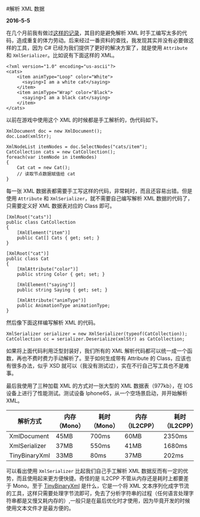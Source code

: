 #解析 XML 数据

**2016-5-5**

在几个月前我有做过[这样的记录](XmlToCodeToDo.html)，其目的是避免解析 XML 时手工编写太多的代码，造成重复的体力劳动。后来经过一番资料的查找，我发现其实并没有必要做这样的工具，因为 C# 已经为我们提供了更好的解决方案了，就是使用 `Attribute` 和 `XmlSerializer`。比如说有下面这样的 XML。

	<?xml version="1.0" encoding="us-ascii"?>
	<cats>
	    <item animType="Loop" color="White">
	      <saying>I am a white cat</saying>
	    </item>
	    <item animType="Wrap" color="Black">
	      <saying>I am a black cat</saying>
	    </item>
	</cats>

以前在游戏中使用这个 XML 的时候都是手工解析的，伪代码如下。

	XmlDocument doc = new XmlDocument();
	doc.Load(xmlStr);
	
	XmlNodeList itemNodes = doc.SelectNodes("cats/item");
	CatCollection cats = new CatCollection();
	foreach(var itemNode in itemNodes)
	{
		Cat cat = new Cat();
		// 读取节点数据赋值给 cat
	}
	
每一张 XML 数据表都需要手工写这样的代码，非常耗时，而且还容易出错。但是使用 `Attribute` 和 `XmlSerializer`，就不需要自己编写解析 XML 数据的代码了，只需要定义好 XML 数据表对应的 Class 即可。

	[XmlRoot("cats")]
	public class CatCollection
	{
		[XmlElement("item")]
		public Cat[] Cats { get; set; }
	}

	[XmlRoot("cat")]
	public class Cat
	{
		[XmlAttribute("color")]
		public string Color { get; set; }
		
		[XmlElement("saying")]
		public string Saying { get; set; }

		[XmlAttribute("animType")]
		public AnimationType animationType;
	}
	
然后像下面这样编写解析 XML 的代码。

	XmlSerializer serializer = new XmlSerializer(typeof(CatCollection));
	CatCollection cc = serializer.Deserialize(xmlStr) as CatCollection;
	
如果将上面代码利用泛型封装好，我们所有的 XML 解析代码都可以统一成一个函数，再也不费时费力手动解析了。至于如何生成带有 Attribute 的 Class，应该也有很多办法，似乎 XSD 就可以（我没有测试过），实在不行自己写工具也不是难事。

最后我使用了三种加载 XML 的方式对一张大型的 XML 数据表（977kb），在 IOS 设备上进行了性能测试。测试设备 Iphone6S，从一个空场景启动，并开始解析 XML。

解析方式 | 内存（Mono） | 耗时（Mono） | 内存（IL2CPP）| 耗时（IL2CPP）
------------ | ------------- | ------------ | ------------ | ------------ 
XmlDocument | 45MB  | 700ms | 60MB | 2350ms
XmlSerializer | 37MB  | 550ms | 41MB | 1680ms
TinyBinaryXml | 33MB  | 80ms | 37MB | 202ms

可以看出使用 `XmlSerializer` 比起我们自己手工解析 XML 数据反而有一定的优势，而且使用起来更方便快捷。奇怪的是 IL2CPP 不管从内存还是耗时上都要差于 Mono。至于 [TinyBinaryXml](https://github.com/chengkehan/unityLab/tree/master/TinyBinaryXml) 是什么，它是一个将 XML 文本序列化成字节流的工具，这样只需要处理字节流即可，免去了分析字符串的过程（任何语言处理字符串都是又慢又耗内存的）,一般只是在最后优化时才使用，因为毕竟开发的时候使用文本文件才是最方便的。

